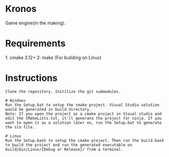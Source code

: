 # Kronos
Game engine(in the making).

# Requirements
1: cmake 3.12+
2: make (For building on Linux)

# Instructions
	Clone the repository. Initilize the git submodules.

	# Windows
	Run the Setup.bat to setup the cmake project. Visual Studio solution would be generated in build directory.
	Note: If you open the project as a cmake project in Visual studio and edit the CMakeLists.txt, it'll generate the project for ninja. If you want to open it as a solution later on, run the Setup.bat to generate the sln file.
	
	# Linux
	Run the Setup.bash to setup the cmake project. Then run the build.bash to build the project and run the generated executable on build/bin/Linux/{Debug or Release}/ from a terminal.

